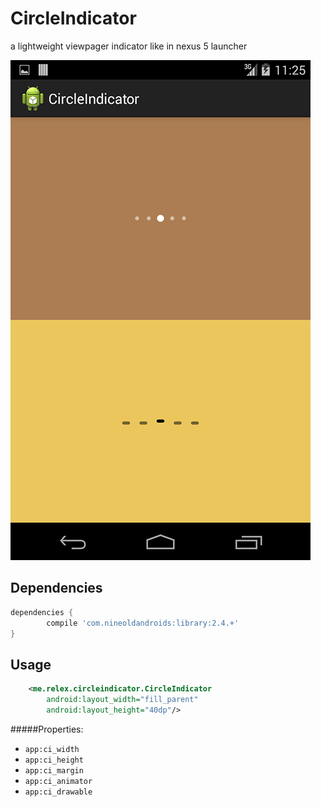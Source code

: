 CircleIndicator
===============
a lightweight viewpager indicator like in nexus 5 launcher 

![CircleIndicator](/screenshot.png)

Dependencies
------------
```groovy
dependencies {
        compile 'com.nineoldandroids:library:2.4.+'
}
```

Usage
--------
```xml
	<me.relex.circleindicator.CircleIndicator
        android:layout_width="fill_parent"
        android:layout_height="40dp"/>
```

#####Properties:

* `app:ci_width`
* `app:ci_height`
* `app:ci_margin`
* `app:ci_animator`
* `app:ci_drawable`



